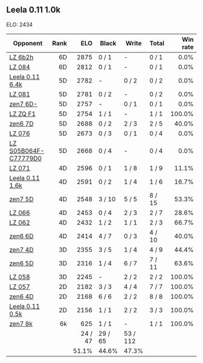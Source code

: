 ## Leela 0.11 1.0k ##

ELO: 2434

Opponent | Rank | ELO | Black | Write | Total | Win rate
---------|-----:|----:|-------|-------|-------|-------:
[LZ 6b2h](LZ%206b2h.md) | 6D | 2875 | 0 / 1 | - | 0 / 1 | 0.0%
[LZ 084](LZ%20084.md) | 6D | 2812 | 0 / 1 | - | 0 / 1 | 0.0%
[Leela 0.11 6.4k](Leela%200.11%206.4k.md) | 5D | 2782 | - | 0 / 2 | 0 / 2 | 0.0%
[LZ 081](LZ%20081.md) | 5D | 2781 | 0 / 2 | - | 0 / 2 | 0.0%
[zen7 6D-](zen7%206D-.md) | 5D | 2757 | - | 0 / 1 | 0 / 1 | 0.0%
[LZ ZQ F1](LZ%20ZQ%20F1.md) | 5D | 2754 | 1 / 1 | - | 1 / 1 | 100.0%
[zen6 7D](zen6%207D.md) | 5D | 2688 | 0 / 2 | 2 / 3 | 2 / 5 | 40.0%
[LZ 076](LZ%20076.md) | 5D | 2673 | 0 / 3 | 0 / 1 | 0 / 4 | 0.0%
[LZ S05B064F-C77779D0](LZ%20S05B064F-C77779D0.md) | 5D | 2668 | 0 / 4 | - | 0 / 4 | 0.0%
[LZ 071](LZ%20071.md) | 4D | 2596 | 0 / 1 | 1 / 8 | 1 / 9 | 11.1%
[Leela 0.11 1.6k](Leela%200.11%201.6k.md) | 4D | 2591 | 0 / 2 | 1 / 4 | 1 / 6 | 16.7%
[zen7 5D](zen7%205D.md) | 4D | 2548 | 3 / 10 | 5 / 5 | 8 / 15 | 53.3%
[LZ 066](LZ%20066.md) | 4D | 2453 | 0 / 4 | 2 / 3 | 2 / 7 | 28.6%
[LZ 062](LZ%20062.md) | 4D | 2432 | 1 / 2 | 1 / 1 | 2 / 3 | 66.7%
[zen6 6D](zen6%206D.md) | 4D | 2414 | 4 / 7 | 0 / 3 | 4 / 10 | 40.0%
[zen7 4D](zen7%204D.md) | 3D | 2355 | 3 / 5 | 1 / 4 | 4 / 9 | 44.4%
[zen6 5D](zen6%205D.md) | 3D | 2316 | 1 / 4 | 6 / 7 | 7 / 11 | 63.6%
[LZ 058](LZ%20058.md) | 3D | 2245 | - | 2 / 2 | 2 / 2 | 100.0%
[LZ 057](LZ%20057.md) | 2D | 2182 | 3 / 3 | 4 / 4 | 7 / 7 | 100.0%
[zen6 4D](zen6%204D.md) | 2D | 2168 | 6 / 6 | 2 / 2 | 8 / 8 | 100.0%
[Leela 0.11 0.5k](Leela%200.11%200.5k.md) | 2D | 2156 | 1 / 1 | 2 / 2 | 3 / 3 | 100.0%
[zen7 8k](zen7%208k.md) | 6k | 625 | 1 / 1 | - | 1 / 1 | 100.0%
 | | | 24 / 47 | 29 / 65 | 53 / 112 | 
 | | | 51.1% | 44.6% | 47.3% | 
